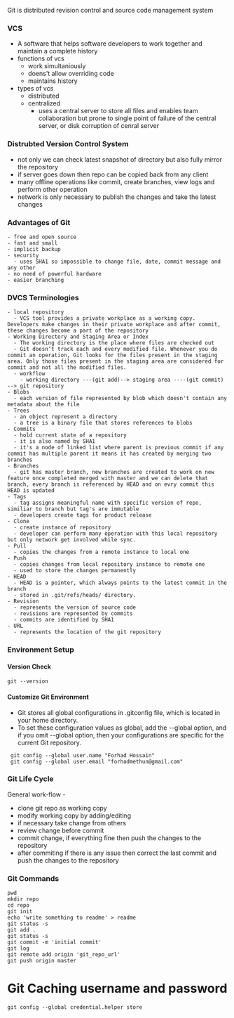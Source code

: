 Git is distributed revision control and source code management system 
### VCS
 - A software that helps software developers to work together and maintain a complete history
 - functions of vcs
   - work simultaniously
   - doens't allow overriding code
   - maintains history
 - types of vcs
   - distributed
   - centralized
     -  uses a central server to store all files and enables team collaboration but prone to single point of failure of the central server, or disk corruption of cenral server
### Distrubted Version Control System
 - not only we can check latest snapshot of directory but also fully  mirror the repository 
 - if server goes down then repo can be copied back from any client
 - many offline operations like commit, create branches, view logs and perform other operation
 - network is only necessary to publish the changes and take the latest changes
### Advantages of Git
    - free and open source
    - fast and small
    - implicit backup
    - security
      - uses SHA1 so impossible to change file, date, commit message and any other
    - no need of powerful hardware
    - easier branching
### DVCS Terminologies
    - local repository
      - VCS tool provides a private workplace as a working copy. Developers make changes in their private workplace and after commit, these changes become a part of the repository
    - Working Directory and Staging Area or Index
      - The working directory is the place where files are checked out
      - Git doesn’t track each and every modified file. Whenever you do commit an operation, Git looks for the files present in the staging area. Only those files present in the staging area are considered for commit and not all the modified files.    
      - workflow 
        - working directory ---(git add)--> staging area ----(git commit) --> git repository
    - Blobs
      - each version of file represented by blob which doesn't contain any metadata about the file
    - Trees
      - an object represent a directory
      - a tree is a binary file that stores references to blobs
    - Commits
      - hold current state of a repository
      - it is also named by SHA1
      - it's a node of linked list where parent is previous commit if any commit has multiple parent it means it has created by merging two branches
    - Branches
      - git has master branch, new branches are created to work on new feature once completed merged with master and we can delete that branch, every branch is referenced by HEAD and on evry commit this HEAD is updated
    - Tags
      - tag assigns meaningful name with specific version of repo, similiar to branch but tag's are immutable 
      - developers create tags for product release
    - Clone
      - create instance of repository
      - developer can perform many operation with this local repository but only network get involved while sync.
    - Pull
      - copies the changes from a remote instance to local one
    - Push
      - copies changes from local repository instance to remote one
      - used to store the changes permanently
    - HEAD
      - HEAD is a pointer, which always points to the latest commit in the branch
      - stored in .git/refs/heads/ directory.
    - Revision
      - represents the version of source code
      - revisions are represented by commits
      - commits are identified by SHA1
    - URL
      - represents the location of the git repository 
### Environment Setup
#### Version Check
```
git --version
```
#### Customize Git Environment
- Git stores all global configurations in .gitconfig file, which is located in your home directory. 
- To set these configuration values as global, add the --global option, and if you omit --global option, then your configurations are specific for the current Git repository.
```
 git config --global user.name "Forhad Hossain"
 git config --global user.email "forhadmethun@gmail.com"
```
### Git Life Cycle
General work-flow - 
 - clone git repo as working copy
 - modify working copy by adding/editing
 - if necessary take change from others
 - review change before commit
 - commit change, if everything fine then push the changes to the repository
 - after commiting if there is any issue then correct the last commit and push the changes to the repository


### Git Commands
```
pwd
mkdir repo
cd repo
git init
echo 'write something to readme' > readme
git status -s
git add .
git status -s
git commit -m 'initial commit'
git log
git remote add origin 'git_repo_url'
git push origin master

```


# Git Caching username and password
```
git config --global credential.helper store

```

